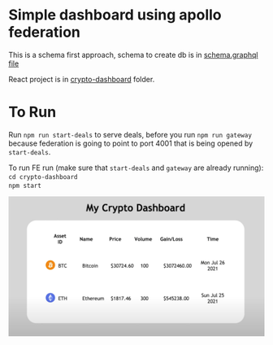 # Simple dashboard using apollo federation  

This is a schema first approach, schema to create db is in [schema.graphql file](./schema.graphql)  

React project is in [crypto-dashboard](./crypto-dashboard) folder.  

# To Run

Run `npm run start-deals` to serve deals, before you run `npm run gateway` because federation is going to point to port 4001 that is being opened by `start-deals`.   

To run FE run (make sure that `start-deals` and `gateway` are already running):
`cd crypto-dashboard`  
`npm start`  

![dashboard](./dashboard.png)
